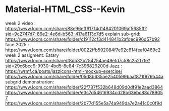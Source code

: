 # Material-HTML_CSS--Kevin
week 2 video :
https://www.loom.com/share/88e96eff61714d1484201069af5685ff?sid=9c2747d7-86e2-4e6d-b563-417a6113c7d5
explain sub-grid:
https://www.loom.com/share/folder/c19112cf3d414841b2afdec996d57b92
face 2025 : 
https://www.loom.com/share/folder/0022ffb592084f7e92c614feaf0469c2
week 2 assigment: Eatary
https://www.loom.com/share/f8db32b254254ae49efd7c58c252f7fe?sid=29c6bcc9-9930-4bd5-8e84-7c396829200d
Jazz :
https://wrmf.ca/posts/jazzicons-html-mockup-exercise/
https://www.loom.com/share/folder/05d8b635ae2540599baaf871f976b44a
subgrid demonstrarion: 
https://www.loom.com/share/folder/22f787f532b648d09d0df91e2aad3864
https://www.loom.com/share/folder/e3c7d54616934cd28b63ebc88c789057
https://www.loom.com/share/folder/2b77d155e5a74a949da7e2a41c0c0f9d
